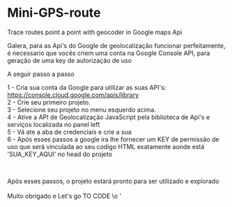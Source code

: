 # Mini-GPS-route
Trace routes point a point with geocoder in Google maps Api

Galera, para as Api's do Google de geolocalização funcionar perfeitamente, é necessario que vocês criem uma conta na Google Console API, para geração de uma key de autorização de uso

A seguir passo a passo 

1 - Cria sua conta da Google para utilizar as suas API's: https://console.cloud.google.com/apis/library <br>
2 - Crie seu primeiro projeto. <br>
3 - Selecione seu projeto no menu esquerdo acima. <br>
4 - Ative a API de Geolocalização JavaScript pela biblioteca de Api's e serviços localizada no panel left <br>
5 - Vá ate a aba de credenciais e crie a sua <br>
6 - Após esses passos a google ira lhe fornecer um KEY de permissão de uso que será vinculada ao seu codigo HTML 
exatamente aonde está 'SUA_KEY_AQUI' no head do projeto 
<script async defer src="https://maps.googleapis.com/maps/api/js?key=SUA_KEY_AQUI"></script><br>

Após esses passos, o projeto estará pronto para ser utilizado e explorado<br><br>
Muito obrigado e Let's go TO CODE \o '
